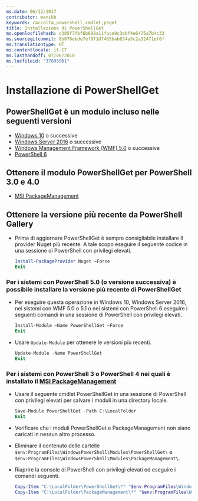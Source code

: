 ```yaml
---
ms.date: 06/12/2017
contributor: manikb
keywords: raccolta,powershell,cmdlet,psget
title: Installazione di PowerShellGet
ms.openlocfilehash: c385f7fbf6b688a11face9c3ebf4e6475a7b4c33
ms.sourcegitcommit: 8b076ebde7ef971d7465bab834a3c2a32471ef6f
ms.translationtype: HT
ms.contentlocale: it-IT
ms.lasthandoff: 07/06/2018
ms.locfileid: "37893961"
---
```

# <a name="installing-powershellget"></a>Installazione di PowerShellGet

## <a name="powershellget-is-an-in-box-module-in-the-following-releases"></a>PowerShellGet è un modulo incluso nelle seguenti versioni

- [Windows 10](https://www.microsoft.com/en-us/windows) o successive
- [Windows Server 2016](/windows-server/windows-server) o successive
- [Windows Management Framework (WMF) 5.0](https://www.microsoft.com/en-us/download/details.aspx?id=50395) o successive
- [PowerShell 6](https://github.com/PowerShell/PowerShell/releases)

## <a name="get-powershellget-module-for-powershell-versions-30-and-40"></a>Ottenere il modulo PowerShellGet per PowerShell 3.0 e 4.0

- [MSI PackageManagement](https://www.microsoft.com/en-us/download/details.aspx?id=51451)

## <a name="get-the-latest-version-from-powershell-gallery"></a>Ottenere la versione più recente da PowerShell Gallery

- Prima di aggiornare PowerShellGet è sempre consigliabile installare il provider Nuget più recente. A tale scopo eseguire il seguente codice in una sessione di PowerShell con privilegi elevati.

  ```powershell
  Install-PackageProvider Nuget –Force
  Exit
  ```

### <a name="for-systems-with-powershell-50-or-newer-you-can-install-the-latest-powershellget"></a>Per i sistemi con PowerShell 5.0 (o versione successiva) è possibile installare la versione più recente di PowerShellGet

- Per eseguire questa operazione in Windows 10, Windows Server 2016, nei sistemi con WMF 5.0 o 5.1 o nei sistemi con PowerShell 6 eseguire i seguenti comandi in una sessione di PowerShell con privilegi elevati.

  ```powershell
  Install-Module –Name PowerShellGet –Force
  Exit
  ```

- Usare `Update-Module` per ottenere le versioni più recenti.

  ```powershell
  Update-Module -Name PowerShellGet
  Exit
  ```

### <a name="for-systems-running-powershell-3-or-powershell-4-that-have-installed-the-packagemanagement-msihttpswwwmicrosoftcomen-usdownloaddetailsaspxid51451"></a>Per i sistemi con PowerShell 3 o PowerShell 4 nei quali è installato il [MSI PackageManagement](https://www.microsoft.com/en-us/download/details.aspx?id=51451)

- Usare il seguente cmdlet PowerShellGet in una sessione di PowerShell con privilegi elevati per salvare i moduli in una directory locale.

  ```powershell
  Save-Module PowerShellGet -Path C:\LocalFolder
  Exit
  ```

- Verificare che i moduli PowerShellGet e PackageManagement non siano caricati in nessun altro processo.
- Eliminare il contenuto delle cartelle `$env:ProgramFiles\WindowsPowerShell\Modules\PowerShellGet\` e `$env:ProgramFiles\WindowsPowerShell\Modules\PackageManagement\`.
- Riaprire la console di PowerShell con privilegi elevati ed eseguire i comandi seguenti.

  ```powershell
  Copy-Item "C:\LocalFolder\PowerShellGet\*" "$env:ProgramFiles\WindowsPowerShell\Modules\PowerShellGet\" -Recurse -Force
  Copy-Item "C:\LocalFolder\PackageManagement\*" "$env:ProgramFiles\WindowsPowerShell\Modules\PackageManagement\" -Recurse -Force
  ```